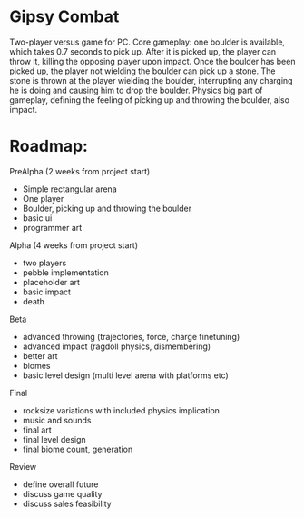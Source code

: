 Gipsy Combat
============

Two-player versus game for PC. Core gameplay: one boulder is available, which takes 0.7 seconds to pick up. After it is picked up, the player can throw it, killing the opposing player upon impact.
Once the boulder has been picked up, the player not wielding the boulder  can pick up a stone. The stone is thrown at the player wielding the boulder, interrupting any  charging he is doing and causing him to drop the boulder.
Physics big part of gameplay, defining the feeling of picking up and throwing the boulder, also impact.

Roadmap:
========

PreAlpha (2 weeks from project start)

- Simple rectangular arena
- One player
- Boulder, picking up and throwing the boulder
- basic ui
- programmer art

Alpha (4 weeks from project start)

- two players
- pebble implementation
- placeholder art
- basic impact
- death

Beta 

- advanced throwing (trajectories, force, charge finetuning)
- advanced impact (ragdoll physics, dismembering)
- better art
- biomes
- basic level design (multi level arena with platforms etc)

Final

- rocksize variations with included physics implication
- music and sounds
- final art
- final level design
- final biome count, generation

Review

- define overall future
- discuss game quality
- discuss sales feasibility
